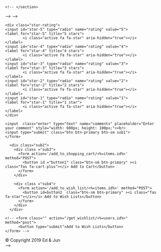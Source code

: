 <!-- # Project


display: flex;
flex-direction: row;
overflow-x: scroll;
margin-top:30px;
padding: 90px;
max-width: 250%;
max-height:520px;
margin-bottom: 30px;
margin-top:20px;
margin-left: 30px;
padding-left: 90px;
margin-right: 70px;



height= "275" width="275"

margin:1%;
text-align: center;
align-content: center;
border: 1px solid black;
height:auto;
width: 30%;
margin:40px;


text-align: center;
align-content: center;
height: auto;
width: 50%;
padding:20px;
margin-bottom: 30px;
padding-right: 30px;
overflow-x:visible;




<div class="dropdown">
  <button class="btn btn-secondary dropdown-toggle" type="button" id="dropdownMenuButton" data-toggle="dropdown" aria-haspopup="true" aria-expanded="false">
    Add to
  </button>
  <div class="dropdown-menu" aria-labelledby="dropdownMenuButton">
    <a class="dropdown-item" href="/get_postItem/<%=users.id%>">Post item</a>
    <a class="dropdown-item" href="#">Add to cart</a>
    <a class="dropdown-item" href="/wishlist/<%=users.id%>">Add to wishlist</a>
  </div>
</div>




<div class="container">
    <h3><%=items.item_name %></h3>
      <div>
          <img src="<%=items.img_url%>" alt='image of products' height= "275" width="275">
      </div>
       <div>
          <p>Description: <%= items.description%></p>
       </div>
</div>




<div class="container">
    <% for(let i = 0; i<items.length; i++){ %>
        <div class="card">
        <h3><%= items[i].name %></h3>
        <div><img src="<%=items[i].img_url%>" alt='image of products' height= "275" width="275"></div>
         <p>Description: <%= items.description%></p>
        <div><a class="btn btn-secondary btn-sm btn-block" href="/product_details/<%=items[i].id%>">Product Details</a></div>
        <button type="button" class="btn-sm">Add to cart</button>
        <button type="button" class="btn-sm">Delete</button>
        </div>
    <% } %>
</div>

<div>
   <button type="button" class="btn-sm">Add to cart</button>
</div>
<div class="deletion">
  <button type="button" name="button">Delete</button>
</div>










<main>
    <a href="/logout">Logout</a>
    <section class="login">
        <h1>Login</h1>

     <form class="needs-validation" novalidate>
      <div class="form-row">
        <div class="col-md-4 mb-3">
          <label for="validationCustom01">First name</label>
          <input type="text" class="form-control" id="validationCustom01" placeholder="First name" value="Mark" required>
          <div class="valid-feedback">
            Looks good!
          </div>
        </div>
        <div class="col-md-4 mb-3">
          <label for="validationCustom02">Last name</label>
          <input type="text" class="form-control" id="validationCustom02" placeholder="Last name" value="Otto" required>
          <div class="valid-feedback">
            Looks good!
          </div>
        </div>
      </div>
      </form>
    </section>










    <section class="register">
        <h1>Register</h1>

<form class="needs-validation" novalidate>
<div class="form-row">
<div class="col-md-4 mb-3">
  <label for="validationCustom01">First name</label>
  <input type="text" class="form-control" id="validationCustom01" placeholder="First name" value="Mark" required>
  <div class="valid-feedback">
    Looks good!
  </div>
</div>
<div class="col-md-4 mb-3">
  <label for="validationCustomUsername">Username</label>
  <div class="input-group">
    <div class="input-group-prepend">
      <span class="input-group-text" id="inputGroupPrepend">@</span>
    </div>
    <input type="text" class="form-control" id="validationCustomUsername" placeholder="Username" aria-describedby="inputGroupPrepend" required>
    <div class="invalid-feedback">
      Please choose a username.
    </div>
  </div>
</div>
</div>
<div class="form-row">
<div class="col-md-4 mb-4">
  <label for="validationCustom03">City</label>
  <input type="text" class="form-control" id="validationCustom03" placeholder="City" required>
  <div class="invalid-feedback">
    Please provide a valid city.
  </div>
</div>
<div class="col-md-4 mb-3">
  <label for="validationCustom04">State</label>
  <input type="text" class="form-control" id="validationCustom04" placeholder="State" required>
  <div class="invalid-feedback">
    Please provide a valid state.
  </div>
</div>
</div>
<div class="form-row">
<div class="col-md-4 mb-4">
  <label for="validationCustom03">City</label>
  <input type="text" class="form-control" id="validationCustom03" placeholder="City" required>
  <div class="invalid-feedback">
    Please provide a valid city.
  </div>
</div>
<div class="col-md-4 mb-3">
  <label for="validationCustom04">State</label>
  <input type="text" class="form-control" id="validationCustom04" placeholder="State" required>
  <div class="invalid-feedback">
    Please provide a valid state.
  </div>
</div>
</div>

</form>






        <!-- <form action="/register" method="POST">
            <input type="text" name="name" placeholder="Name">
            <input type="text" name="email" placeholder="email">
            <input type="password" name="password" placeholder="Password">
            <input type="password" name="confirm_password" placeholder="Confirm Password">
            <input type="string" name="venmo" placeholder="Venmo Account">
            <input type="string" name="address" placeholder="address">
            <button type="submit">Submit</button>
        </form> -->
    <!-- </section>
</main>
</body>
</html> -->





<!-- <form action="/register" method="POST">
    <input type="text" name="name" placeholder="Name">
    <input type="text" name="email" placeholder="email">
    <input type="password" name="password" placeholder="Password">
    <input type="password" name="confirm_password" placeholder="Confirm Password">
    <input type="string" name="venmo" placeholder="Venmo Account">
    <input type="string" name="address" placeholder="address">
    <button type="submit">Submit</button>
</form> -->











<!-- <body>
    <main>
        <a class="log" href="/logout">Logout</a>
        <section class="login">
            <h2>Login</h2>
            <form action="/login" method="POST">
              <div class="form-group row log">
                <label for="inputEmail3" class="col-sm-1 col-form-label"> Email</label>
                <div class="col-sm-4">
                  <input type="email" class="form-control"  placeholder="Email">
                </div>
              </div>
              <div class="form-group row log">
                <label for="inputPassword3" class="col-sm-1 col-form-label">Password</label>
                <div class="col-sm-4">
                  <input type="password" class="form-control"  placeholder="Password">
                </div>
              </div>
              <button type="submit" class="btn btn-primary">Log in</button>
            </form>
        </section>


        <section class="register">
            <h2>Register</h2>

      <form action="/register" method="POST">
      <div class="form-row">
        <div class="form-group col-md-3 reg">
          <label for="inputEmail4">Email</label>
          <input type="text" class="form-control" id="inputEmail4" placeholder="Name">
        </div>
        <div class="form-group col-md-3 reg">
          <label for="inputPassword4">Password</label>
          <input type="email" class="form-control" id="inputPassword4" placeholder="Email">
        </div>
      </div>
      <div class="form-row">
        <div class="form-group col-md-3 reg">
            <label for="inputAddress">Address</label>
            <input type="password" class="form-control" id="inputAddress" placeholder="Password">
      </div>
      <div class="form-group col-md-3 reg">
          <label for="inputAddress">Address</label>
          <input type="password" class="form-control" id="inputAddress" placeholder="Confirm Password">
      </div>
      </div>
      <div class="form-row">
        <div class="form-group col-md-3 reg">
          <label for="inputCity">Venmo Account</label>
          <input type="text" class="form-control" id="inputCity" placeholder="Venmo Account">
        </div>
        <div class="form-group col-md-3">
          <label for="inputCity">Address</label>
          <input type="text" class="form-control" id="inputCity" placeholder="Address">
        </div>
      </div>
      <button type="submit" class="btn btn-primary">Sign in</button>
 </form>









        </section>
    </main>
</body> -->









<!-- <style media="screen">
  .login {
     padding:40px;
      margin-bottom:0px;
      margin:1px;
  }
    .register{
      padding:40px;
      margin-top: 15px;
    }
    .log{
      color: black;
      text-decoration: none;
      margin-top: 20px;

    }

</style> -->




<!-- <div><a class="btn btn-secondary btn-sm btn-block" href="/delete/item/from/wishlist/<%= items[i].id %>">Delete from Wishlist</a></div> -->








<!-- <main>
<a href="/logout">Logout</a>
<section class="login">
   <h1>Login</h1>
   <form action="/login" method="POST">
       <input type="text" name="email" placeholder="Email">
       <input type="password" name="password" placeholder="Password">
       <button type="submit">Submit</button>
   </form>
</section>

<section class="register">
   <h1>Register</h1>
   <form action="/register" method="POST">
       <input type="text" name="name" placeholder="Name">
       <input type="text" name="email" placeholder="Email">
       <input type="password" name="password" placeholder="Password">
       <input type="password" name="password-confirm" placeholder="Confirm Password">
       <button type="submit">Submit</button>
   </form>
</section>
</main> --> -->

<!-- footer{
  margin-top: 21px;
  text-align: center;
  background-color: silver;
  border-top: 1px solid black;
  line-height: 30px;
  margin-bottom: :10px;
} -->




<!-- /* .items{
 padding-left:30px;
 padding-bottom:80px;
 margin-top:40px;
}
.jackie {
 margin-top:50px;
} */
.notes {
 padding-left: 100px;
}

.sub {
 margin-left: 170px;
 margin-top:30px;
}

#eachComment {
 margin-left: 170px;
 padding-left: 100px;
}
.note {
 padding-left: 100px;
 margin-left:2
} -->


 <!-- css file. product details


<!DOCTYPE html>
<html lang="en" dir="ltr">
  <head>
    <meta charset="utf-8">
    <title>Product Details</title>
    <link rel="stylesheet" href="https://stackpath.bootstrapcdn.com/bootstrap/4.2.1/css/bootstrap.min.css" integrity="sha384-GJzZqFGwb1QTTN6wy59ffF1BuGJpLSa9DkKMp0DgiMDm4iYMj70gZWKYbI706tWS" crossorigin="anonymous">
    <link rel="stylesheet" href="https://use.fontawesome.com/releases/v5.6.3/css/all.css" integrity="sha384-UHRtZLI+pbxtHCWp1t77Bi1L4ZtiqrqD80Kn4Z8NTSRyMA2Fd33n5dQ8lWUE00s/" crossorigin="anonymous">

        <style>

        .star-rating {
        direction: rtl;
        display: inline-block;
        padding: 20px
      }

        .star-rating input[type=radio] {
            display: none
        }

    .star-rating label {
        color: #bbb;
        font-size: 18px;
        padding: 0;
        cursor: pointer;
        -webkit-transition: all .3s ease-in-out;
        transition: all .3s ease-in-out
    }

    .star-rating label:hover,
    .star-rating label:hover ~ label,
    .star-rating input[type=radio]:checked ~ label {
        color: #f2b600
    }
    #eachComment{
         padding:4%;
    }


    .banner{
      text-align: center;
      border-bottom: 1px solid black;
      position: relative;
      height: 70px;
      background-color: #EA601D;
    }

    .brand {
      position: relative;
      top: 10px;
      color: white;
      font-size: 2em;
    }

     .items1 {
     padding-left:20px;
     text-align:center;
     /* padding-bottom:80px; */
     /* margin-top:40px; */
   }

   .backs{
     text-align:left;
   }

   .sub1{
      /* padding-left: 40px; */
     /* margin-left: 90px; */
       /* margin-bottom:1px; */
      /* margin-right:70px; */
      /* padding:10px; */
      margin-left:30px;
      /* float:left;
      clear:both; */

     /* display:flex; */
   }

   .sub2{
     display: flex;
     margin:15px;
   }

   .sub3 , .sub4{
     /* text-align: center; */
     /* padding-left: 430px; */
     margin-left:50px;
     /* float:right; */
   }

   .sub3{
     float:right;
   }

   .items {
     margin-top:10px;
   }


   /* .items1, .backs {
     float:right;
   } */



   .info {
     text-align: center;
     color: white;
     background-color: silver;
     border-top: 1px solid black;
     line-height: 30px;
     /* margin:0px; */
     padding: 5px 0;
   }

   .enter {
     margin-bottom:20px;
   }


   /* .commentary {
     margin-bottom:15px;
   } */

    /* .notes {
      margin-top:10px;
    } */

   /* .jackie {
     margin-top:50px;
   } */ */
    /* .notes {
     padding-left: 100px;
   }
   .items .backs {

   }

   .sub {
     margin-left: 170px;
     margin-top:30px;
   }

   #eachComment {
     margin-left: 170px;
     padding-left: 100px;
   }
   .note {
     padding-left: 100px;
     margin-left:2
   } */

   /* .users {
     margin-left: 100px;
   } */


   /* .items .backs {
     float:right;
   } */

    /* .a {
      text-decoration: none;
      color: black;
} */

.jackie{
  margin-top:1px;
}

.image1 {
  margin-top:0px;

}

a{
  color:black;
  float:left;
}


    </style>


    </head>
  <body>
      <div class="banner">
          <i class="fas fa-shopping-cart fa-md"></i>
          <span class="brand">Shopright</span>
      </div>

 <section class="items1">
    <span><a  class ="backs" href="/protected">back</a></span>

    <div class="items">
        <h5 class="jackie"><%=items.item_name%></h5><br>
        <div class="image1"><img src="<%=items.img_url%>" alt='image of products' height= "275" width="275"></div>
        <div><p>Description:<%=items.description%></p></div>
    </div>
 <div class="comments">

   <h5 class="display-6">NOTES:</h5>

   <% for(let i=0; i<comments.length; i++){ %>
     <div id="eachComment">
       <div class= "note"><strong><%= comments[i].users_name%></strong></div>
       <%   if (comments[i].rating === 5 ) {%>
         <i class="active fa fa-star" aria-hidden="true"></i>
         <i class="active fa fa-star" aria-hidden="true"></i>
         <i class="active fa fa-star" aria-hidden="true"></i>
         <i class="active fa fa-star" aria-hidden="true"></i>
         <i class="active fa fa-star" aria-hidden="true"></i>
         <% } else if (comments[i].rating === 4) {%>
           <i class="active fa fa-star" aria-hidden="true"></i>
           <i class="active fa fa-star" aria-hidden="true"></i>
           <i class="active fa fa-star" aria-hidden="true"></i>
           <i class="active fa fa-star" aria-hidden="true"></i>
           <% } else if (comments[i].rating === 3) {%>
             <i class="active fa fa-star" aria-hidden="true"></i>
             <i class="active fa fa-star" aria-hidden="true"></i>
             <i class="active fa fa-star" aria-hidden="true"></i>
             <% } else if (comments[i].rating === 2) {%>
               <i class="active fa fa-star" aria-hidden="true"></i>
               <i class="active fa fa-star" aria-hidden="true"></i>
               <% } else if (comments[i].rating === 1) {%>
                 <i class="active fa fa-star" aria-hidden="true"></i>
                 <% } %>

                 <div class= "notes"><%= comments[i].comment_content%></div>
                 <div><small><%= comments[i].created_at%></small></div>
               </div>
               <% } %>
 </div>

    <form  class ="commentary" action="/product_comments/<%=items.id%>" method="post">

    <!-- <div class= "users"><%=users.name%></div> -->

    <div class="star-rating">
    <input id="star-5" type="radio" name="rating" value="5">
    <label for="star-5" title="5 stars">
            <i class="active fa fa-star" aria-hidden="true"></i>
    </label>
    <input id="star-4" type="radio" name="rating" value="4">
    <label for="star-4" title="4 stars">
            <i class="active fa fa-star" aria-hidden="true"></i>
    </label>
    <input id="star-3" type="radio" name="rating" value="3">
    <label for="star-3" title="3 stars">
            <i class="active fa fa-star" aria-hidden="true"></i>
    </label>
    <input id="star-2" type="radio" name="rating" value="2">
    <label for="star-2" title="2 stars">
            <i class="active fa fa-star" aria-hidden="true"></i>
    </label>
    <input id="star-1" type="radio" name="rating" value="1">
    <label for="star-1" title="1 star">
            <i class="active fa fa-star" aria-hidden="true"></i>
    </label>
    </div>

    <input  class="enter" type="text" name="comments" placeholder="Enter your comment" style="width: 600px; height: 100px;"><br>
    <input type="submit" class="btn btn-primary btn-sm sub1">
    </form>

      <div class="sub2">
        <div class ="sub3">
          <form action='/add_to_shopping_cart/<%=items.id%>' method="POST">
            <button id ="button1" class="btn-sm btn-primary" ><i class="fas fa-cart-plus"></i> Add to Cart</button>
          </form>
        </div>

        <div class ="sub4">
          <form action='/add_to_wish_list/<%=items.id%>' method="POST">
            <button id=button2  class="btn-sm btn-primary" ><i class="fas fa-star"></i></i> Add to Wish Lists</button>
          </form>
        </div>
      </div>

    <!-- <form class="" action="/get_wishlist/<%=users.id%>" method="post">
          <button type="submit">Add to Wish Lists</button>
    </form> -->




  </section>
  <footer  class="info">
      <span>&copy; Copyright 2019 Ed & Jun</span>
  </footer>


  </body>
</html> -->
